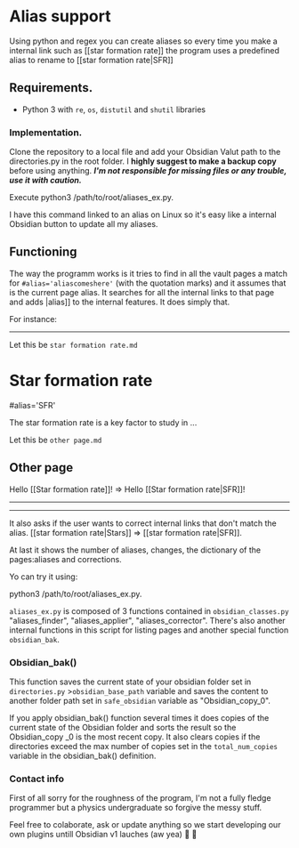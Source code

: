 # Alias support

Using python and regex you can create aliases so every time you make a internal link such as [[star formation rate]] the program uses a predefined alias to rename to [[star formation rate|SFR]]

## Requirements.

- Python 3 with `re`, `os`, `distutil` and `shutil` libraries

### Implementation.

Clone the repository to a local file and add your Obsidian Valut path to the directories.py in the root folder. I **highly suggest to make a backup copy** before using anything. ***I'm not responsible for missing files or any trouble, use it with caution.***

Execute python3 /path/to/root/aliases_ex.py.

I have this command linked to an alias on Linux so it's easy like a internal Obsidian button to update all my aliases.

## Functioning

The way the programm works is it tries to find in all the vault pages a match for `#alias='aliascomeshere'` (with the quotation marks) and it assumes that is the current page alias. It searches for all the internal links to that page and adds |alias]] to the internal features. It does simply that.

For instance:

---

Let this be `star formation rate.md`

# Star formation rate

#alias='SFR'

The star formation rate is a key factor to study in ...



Let this be `other page.md`

## Other page

Hello [[Star formation rate]]! => Hello [[Star formation rate|SFR]]!

---

---

It also asks if the user wants to correct internal links that don't match the alias. [[star formation rate|Stars]] => [[star formation rate|SFR]].

At last it shows the number of aliases, changes, the dictionary of the pages:aliases and corrections.

Yo can try it using:

python3 /path/to/root/aliases_ex.py.

`aliases_ex.py` is composed of 3 functions contained in `obsidian_classes.py` "aliases_finder", "aliases_applier", "aliases_corrector". There's also another internal functions in this script for listing pages and another special function `obsidian_bak`. 

### Obsidian_bak()

This function saves the current state of your obsidian folder set in `directories.py` >`obsidian_base_path` variable and saves the content to another folder path set in `safe_obsidian` variable as "Obsidian_copy_0".

If you apply obsidian_bak() function several times it does copies of the current state of the Obsidian folder and sorts the result so the Obsidian_copy _0 is the most recent copy. It also clears copies if the directories exceed the max number of copies set in the `total_num_copies` variable in the obsidian_bak() definition.

### Contact info

First of all sorry for the roughness of the program, I'm not a fully fledge programmer but a physics undergraduate so forgive the messy stuff.

Feel free to colaborate, ask or update anything so we start developing our own plugins untill Obsidian v1 lauches (aw yea) :clap: :dancer:
